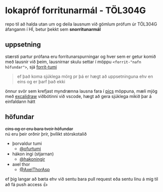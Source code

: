 # lokapróf forritunarmál - TÖL304G
repo til að halda utan um og deila lausnum við gömlum prófum úr TÖL304G áfanganm í HÍ, betur þekkt sem **snorritunarmál**

## uppsetning
stærsti partur prófana eru forritunarspurningar og hver sem er getur komið með lausnir við þeim, lausnirnar skulu settar í möppu `<forrit-"nafn höfundar">`, sjá [forrit-tumi](forrit-tumi/) 

>ef það koma sjúklega mörg pr þá er hægt að uppsetninguna ehv en eins og er þarf það ekki

önnur svör sem krefjast myndrænna lausna fara í [pics](pics) möppuna, mæli mjög með [excalidraw](https://marketplace.visualstudio.com/items?itemName=pomdtr.excalidraw-editor) viðbótinni við vscode, hægt að gera sjúklega mikið þar á einfaldann hátt

## höfundar
~~eins og er eru bara tveir höfundar~~  
nú eru þeir orðnir þrír, þvílikt stórskotalið
- þorvaldur tumi
  - [@ofurtumi](https://github.com/ofurtumi)
- hákon ingi (stjarnan)
  - [@hakoningir](https://github.com/hakoningir)
- axel thor
  - [@AxelThorAsp](https://github.com/AxelThorAsp)

ef þig langar að bæta ehv við sentu bara pull request eða sentu línu á mig til að fá push access :+1:
